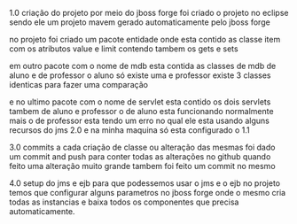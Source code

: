 1.0  criação do projeto 
por meio do jboss forge foi criado o projeto no eclipse sendo ele um projeto mavem gerado automaticamente pelo jboss forge 

no projeto foi criado um pacote entidade onde esta contido as classe item com os atributos value e limit
contendo tambem os gets e sets

em outro pacote com o nome de mdb esta contida as classes de mdb de aluno e de professor 
o aluno só existe uma e professor existe 3 classes identicas para fazer uma comparação 

e no ultimo pacote com o nome de servlet esta contido os dois servlets tambem de aluno e professor o de aluno esta funcionando normalmente mais o de professor esta tendo um erro no qual ele esta usando alguns recursos do jms 2.0 e na minha maquina só esta configurado o 1.1 

3.0 commits 
a cada criação de classe ou alteração das mesmas foi dado um commit and push para conter todas as alterações no github quando feito uma alteração muito grande tambem foi feito um commit no mesmo 

4.0 setup do jms e ejb 
para que podessemos usar o jms e o ejb no projeto temos que configurar alguns parametros no jboss forge onde o mesmo cria todas as instancias e baixa todos os componentes que precisa automaticamente.
